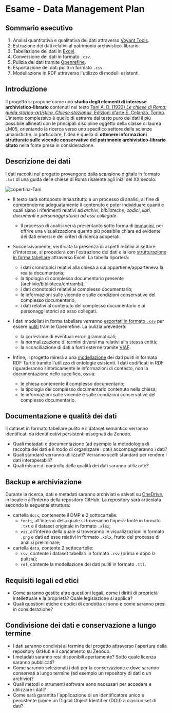# Esame - Data Management Plan


## Sommario esecutivo

1. Analisi quantitativa e qualitativa dei dati attraverso [Voyant Tools](https://voyant-tools.org/).
2. Estrazione dei dati relativi al patrimonio archivistico-librario.
3. Tabellazione dei dati in [Excel](https://www.microsoft.com/it-it/microsoft-365/excel?market=it).
4. Conversione dei dati in formato `.csv`.
5. Pulizia dei dati tramite [Openrefine](https://openrefine.org/).
6. Esportazione dei dati puliti in formato `.csv`.
7. Modellazione in RDF attraverso l'utilizzo di modelli esistenti.


## Introduzione

Il progetto si propone come uno **studio degli elementi di interesse archivistico-librario** contenuti nel testo [Tani A. D. (1922) *Le chiese di Roma: guida storico-artistica. Chiese stazionali*, Edizioni d'arte E. Celanza, Torino](https://archive.org/details/lechiesediromagu00tani/page/n9/mode/2up). 
L'intento complessivo è quello di estrarre dal testo puro dei dati il più possibile allineati con le principali discipline oggetto della classe di laurea LM05, orientando la ricerca verso uno specifico settore delle scienze umanistiche. In particolare, l'idea è quella di **ottenere informazioni strutturate sulle vicende conservative del patrimonio archivistico-librario citato** nella fonte presa in considerazione.


## Descrizione dei dati

I dati raccolti nel progetto provengono dalla scansione digitale in formato `.txt` di una guida delle chiese di Roma risalente agli inizi del XX secolo. 

![copertina-Tani](https://www.picclickimg.com/6lwAAOSws9liaRzd/Le-Chiese-Di-Roma-Tani-A-D.webp)

* Il testo sarà sottoposto innanzitutto a un processo di analisi, al fine di comprenderne adeguatamente il contenuto e poter individuare quanti e quali siano i riferimenti relativi ad _archivi_, _biblioteche_, _codici_, _libri_, _documenti_ e _personaggi storici ad essi collegate_.
   * Il processo di analisi verrà presentanto sotto forma di [immagini](https://github.com/ggdrll/esame/tree/main/docs/viz), per offrire una visualizzazione quanto più possibile chiara ed evidente dei dati emersi e dei criteri di ricerca adoperati.

  
* Successivamente, verificata la presenza di aspetti relativi al settore d'interesse, si procederà con l'estrazione dei dati e la loro [strutturazione in forma tabellare](https://github.com/ggdrll/shwc_Tani_project/blob/main/docs/fonti/datasetTani_og.xlsx) attraverso Excel. La tabella riporterà:
  * i dati cronotopici relativi alla chiesa a cui appartiene/apparteneva la realtà documentaria;
  * la tipologia di complesso documentario presente (archivio/biblioteca/entrambi);
  * i dati cronotopici relativi al complesso documentario;
  * le informazioni sulle vicende e sulle condizioni conservative del complesso documentario;
  * i dati relativi al contenuto del complesso documentario e ai personaggi storici ad esso collegati.
* I dati modellati in forma tabellare verranno [esportati in formato `.csv`](https://github.com/ggdrll/shwc_Tani_project/blob/main/data/csv/datasetTani_og.csv) per essere [puliti](https://github.com/ggdrll/shwc_Tani_project/blob/main/data/csv/datasetTani_refined.csv) tramite Openrefine. La pulizia prevederà:
     * la correzione di eventuali errori grammaticali;
     * la normalizzazione di termini diversi ma relativi alla stessa entità;
     * la riconciliazione di dati a fonti esterne tramite [VIAF](https://viaf.org/en).
 

* Infine, il progetto mirerà a una [modellazione](https://github.com/ggdrll/shwc_Tani_project/tree/main/data/rdf) dei dati puliti in formato RDF Turtle tramite l'utilizzo di ontologie esistenti. I dati codificati in RDF riguarderanno sinteticamente le informazioni di contesto, non la documentazione nello specifico, ossia:
   * le chiesa contenente il complesso documentario;
   * la tipologia del complesso documentario contenuto nella chiesa;
   * le informazioni sulle vicende e sulle condizioni conservative del complesso documentario.
  

## Documentazione e qualità dei dati

Il dataset in formato tabellare pulito e il dataset semantico verranno identificati da identificativi persistenti assegnati da Zenodo.
- Quali metadati e documentazione (ad esempio la metodologia di raccolta dei dati e il modo di organizzare i dati) accompagneranno i dati?
- Quali standard verranno utilizzati? Verranno scelti standard per rendere i dati interoperabili?
- Quali misure di controllo della qualità dei dati saranno utilizzate?


## Backup e archiviazione

Durante la ricerca, dati e metadati saranno archiviati e salvati su [OneDrive](https://liveunibo-my.sharepoint.com/:f:/g/personal/giulia_guidarelli3_studio_unibo_it/EvJFrbOEb19Jsbj3MTFjx3sB-jsAwoOrGzGj5pYHi0qaug?e=QkbzfH), in locale e all'interno della repository GitHub. La repository sarà articolata secondo la seguente struttura:
* cartella `docs`, contenente il DMP e 2 sottocartelle:
   * `fonti`, all'interno della quale si troveranno l'opera-fonte in formato `.txt` e il dataset originale in formato `.xlsx`;
   * `viz`, all'interno della quale si troveranno le visualizzazioni in formato `.png` e dati ad esse relativi in formato `.xslx`, frutto del processo di analisi preliminare;
* cartella `data`, contente 2 sottocartelle:
   * `csv`, contente i dataset tabellari in formato `.csv` (prima e dopo la pulizia);
   * `rdf`, contente la modellazione dei dati puliti in formato `.ttl`. 


## Requisiti legali ed etici

- Come saranno gestite altre questioni legali, come i diritti di proprietà intellettuale e la proprietà? Quale legislazione si applica?
- Quali questioni etiche e codici di condotta ci sono e come saranno presi in considerazione?


## Condivisione dei dati e conservazione a lungo termine

- I dati saranno condivisi al termine del progetto attraverso l'apertura della repository GitHub e il caricamento su Zenodo.
- I metadati saranno resi disponibili apertamente? Sotto quale licenza saranno pubblicati?
- Come saranno selezionati i dati per la conservazione e dove saranno conservati a lungo termine (ad esempio un repository di dati o un archivio)?
- Quali metodi o strumenti software sono necessari per accedere e utilizzare i dati?
- Come sarà garantita l'applicazione di un identificatore unico e persistente (come un Digital Object Identifier (DOI)) a ciascun set di dati?
